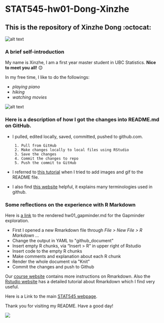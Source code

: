 # STAT545-hw01-Dong-Xinzhe
## This is the repository of Xinzhe Dong :octocat:


![alt text](https://user-images.githubusercontent.com/31666152/30516091-d9d1aff0-9ae9-11e7-935d-d739525cadb9.jpg "welcome image")


### A brief self-introduction
My name is Xinzhe, I am a first year master student in UBC Statistics. **Nice to meet you all!** :blush:

In my free time, I like to do the followings:
- *playing piano*
- *hiking*
- *watching movies* 

![alt text](https://user-images.githubusercontent.com/31666152/30516095-dd614a2c-9ae9-11e7-8b10-c8c1d3473a8e.jpg)

### Here is a description of how I got the changes into README.md on GitHub.
- I pulled, edited locally, saved, committed, pushed to github.com.

       1. Pull from GitHub
       2. Make changes locally to local files using RStudio
       3. Save the changes
       4. Commit the changes to repo
       5. Push the commit to GitHub
 
- I referred to [this tutorial](http://solutionoptimist.com/2013/12/28/awesome-github-tricks/) when I tried to add images and gif to the README file.

- I also find [this website](https://help.github.com/articles/github-glossary/) helpful, it explains many terminologies used in github.

### Some reflections on the experience with R Markdown
Here is [a link](https://github.com/hannahdxz/STAT545-hw01-Dong-Xinzhe/blob/master/hw01_gapminder.md) to the rendered hw01_gapminder.md for the Gapminder exploration.
- First I opened a new Rmarkdown file through *File > New File > R Markdown …*
- Change the output in YAML to "github_document"
- Insert empty R chunks, via “Insert > R” in upper right of Rstudio
- Insert code to the empty R chunks
- Make comments and explanation about each R chunk
- Render the whole document via "Knit"
- Commit the changes and push to Github

Our [course website](http://stat545.com/block007_first-use-rmarkdown.html) contains more instructions on Rmarkdown. Also the [Rstudio website](http://rmarkdown.rstudio.com/lesson-1.html) has a detailed tutorial about Rmarkdown which I find very useful.

Here is a Link to the main [STAT545 webpage](http://stat545.com/).

Thank you for visiting my README. Have a good day!

![](https://user-images.githubusercontent.com/31666152/30516094-dbf6a92a-9ae9-11e7-9842-3f6111a26bac.gif)
